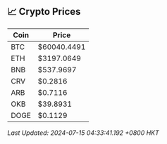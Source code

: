 ## 📈 Crypto Prices

| Coin | Price |
| ---- | ----- |
| BTC | $60040.4491 |
| ETH | $3197.0649 |
| BNB | $537.9697 |
| CRV | $0.2816 |
| ARB | $0.7116 |
| OKB | $39.8931 |
| DOGE | $0.1129 |

_Last Updated: 2024-07-15 04:33:41.192 +0800 HKT_